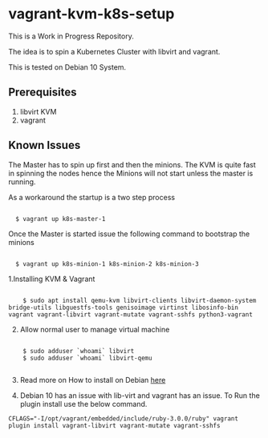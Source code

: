 # vagrant-kvm-k8s-setup

This is a Work in Progress Repository.

The idea is to spin a Kubernetes Cluster with libvirt and vagrant.

This is tested on Debian 10 System.


## Prerequisites
1. libvirt KVM
2. vagrant


## Known Issues

The Master has to spin up first and then the minions.
The KVM is quite fast in spinning the nodes hence the Minions will not start unless the master is running.

As a workaround the startup is a two step process
<pre><code>
  $ vagrant up k8s-master-1
</code></pre>

Once the Master is started issue the following command to bootstrap the minions
<pre><code>
  $ vagrant up k8s-minion-1 k8s-minion-2 k8s-minion-3
</code></pre>



1.Installing KVM & Vagrant
<pre><code>
    $ sudo apt install qemu-kvm libvirt-clients libvirt-daemon-system bridge-utils libguestfs-tools genisoimage virtinst libosinfo-bin vagrant vagrant-libvirt vagrant-mutate vagrant-sshfs python3-vagrant
</code></pre>

2. Allow normal user to manage virtual machine
  <pre><code>
    $ sudo adduser `whoami` libvirt
    $ sudo adduser `whoami` libvirt-qemu
  </code></pre>

3. Read more on How to install on Debian [here](https://wiki.debian.org/KVM)


4. Debian 10 has an issue with lib-virt and vagrant has an issue. To Run the plugin install use the below command.

```
CFLAGS="-I/opt/vagrant/embedded/include/ruby-3.0.0/ruby" vagrant plugin install vagrant-libvirt vagrant-mutate vagrant-sshfs

```